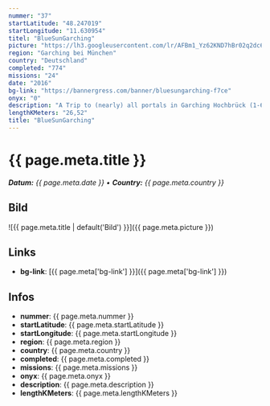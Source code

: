 ```yaml
---
nummer: "37"
startLatitude: "48.247019"
startLongitude: "11.630954"
titel: "BlueSunGarching"
picture: "https://lh3.googleusercontent.com/lr/AFBm1_Yz62KND7hBr02q2dc678cmSyiAzbb-qrQ3x75slZ4kT1FgjEKc8-bzT552YPLWjWxY0Xpm1aoKkZi9Hyy_oYL4m1ENoOgVEx9sqxQwgCZWBjF11YAO2DB9fo3-h8hv1GR2hDjknvzdJAh41NZvqlOvN540s60DwsVZ86dTYg7cjGBBqPTlVU3auE49sJdmFTeVbJ78kbH9VOfXJbjUcSib2v9n6K6j0ewryCzW9ESS9HRyq0IO1l8QpbAotc9A4Uyw8tsbSYiDLBznP1m7DSCHNe8oTqn-vbNI3nbUFuX6llZXUogXPZy-Lgg7spBk-Jga1rzoTo-TRPhomFgqLnXSGJ6gKIKAFjucwoy4aODWXFxvOwSqswND66NuS35B-wrjlMgXSzCuVQtmcqGVXBCVZwfArR4TYX5C1H0R5XqJNoKf_Ls2w6qfU2M8Jizpgr7VNQCHsqdOj1hHCwytK5H94VdfuUwvM5SaaJXoHZ4YQcPT_urjvdJUqzqvDaRN0E7GJnpFyYWD-TqupBHK8wkdhlULDPhs92TF6s9YT9qsoDXWyIY1uS353HSq864Q3AQLzxjv4AZsHuUdDjk5V10bEM5ZsCT4O22bPfXV1QUrO7Zhgy4E6p13eBekXW3Z-ugXV2JBbuUj5JE1xWlo_YxfeQZYQYcJF2ttfEJfuZbWV9AZ_e1T5-wQdVccKwuj6B5eS99jK6uhfQfamkB_ixTbIXmLAllkAtnMyBdNkwKbZ3TLyw7SgptDZHt7wYMl9vCIR1-hh-_Pb6A1eAm7hpVeM59KC2P2sf4vEUwATP-dtnUlnb7vOn_uo2MS19Do8fl7ad5hNe2m_NH5W3B0e0Si8K8cvZnZWEQC"
region: "Garching bei München"
country: "Deutschland"
completed: "774"
missions: "24"
date: "2016"
bg-link: "https://bannergress.com/banner/bluesungarching-f7ce"
onyx: "0"
description: "A Trip to (nearly) all portals in Garching Hochbrück (1-6), Garching (7-12) and Garching-Forschungszentrum (13-24). The first 3 missions have long Distances. Bycicle is adviced."
lengthKMeters: "26,52"
title: "BlueSunGarching"
---
```


# {{ page.meta.title }}
_**Datum:** {{ page.meta.date }} • **Country:** {{ page.meta.country }}_

## Bild
![{{ page.meta.title | default('Bild') }}]({{ page.meta.picture }})

## Links
- **bg-link**: [{{ page.meta['bg-link'] }}]({{ page.meta['bg-link'] }})

## Infos
- **nummer**: {{ page.meta.nummer }}
- **startLatitude**: {{ page.meta.startLatitude }}
- **startLongitude**: {{ page.meta.startLongitude }}
- **region**: {{ page.meta.region }}
- **country**: {{ page.meta.country }}
- **completed**: {{ page.meta.completed }}
- **missions**: {{ page.meta.missions }}
- **onyx**: {{ page.meta.onyx }}
- **description**: {{ page.meta.description }}
- **lengthKMeters**: {{ page.meta.lengthKMeters }}

